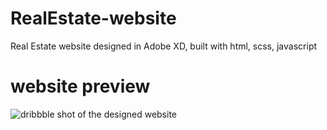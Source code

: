 # RealEstate-website
Real Estate website designed in Adobe XD, built with html, scss, javascript

# website preview
![dribbble shot of the designed website](https://cdn.dribbble.com/users/4406947/screenshots/15628896/media/e02bdbc54289977bc9760153a36c6bc0.png)
